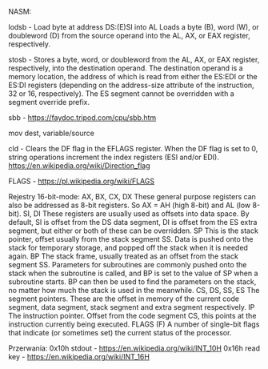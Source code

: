 NASM:

lodsb - 	Load byte at address DS:(E)SI into AL
		Loads a byte (B), word (W), or doubleword (D) from the source operand into the
		AL, AX, or EAX register, respectively.

stosb - Stores a byte, word, or doubleword from the AL, AX, or EAX register, respectively, into the destination operand. The destination operand is a memory location, the address of which is read from either the ES:EDI or the ES:DI registers (depending on the address-size attribute of the instruction, 32 or 16, respectively). The ES segment cannot be overridden with a segment override prefix.

sbb - https://faydoc.tripod.com/cpu/sbb.htm

mov dest, variable/source

cld - Clears the DF flag in the EFLAGS register. When the DF flag is set to 0, string operations increment the index registers (ESI and/or EDI). https://en.wikipedia.org/wiki/Direction_flag

FLAGS - https://pl.wikipedia.org/wiki/FLAGS

Rejestry
16-bit-mode:
AX, BX, CX, DX
    These general purpose registers can also be addressed as 8-bit registers. So AX = AH (high 8-bit) and AL (low 8-bit).
SI, DI
    These registers are usually used as offsets into data space. By default, SI is offset from the DS data segment, DI is offset from the ES extra segment, but either or both of these can be overridden.
SP
    This is the stack pointer, offset usually from the stack segment SS. Data is pushed onto the stack for temporary storage, and popped off the stack when it is needed again.
BP
    The stack frame, usually treated as an offset from the stack segment SS. Parameters for subroutines are commonly pushed onto the stack when the subroutine is called, and BP is set to the value of SP when a subroutine starts. BP can then be used to find the parameters on the stack, no matter how much the stack is used in the meanwhile.
CS, DS, SS, ES
    The segment pointers. These are the offset in memory of the current code segment, data segment, stack segment and extra segment respectively.
IP
    The instruction pointer. Offset from the code segment CS, this points at the instruction currently being executed.
FLAGS (F)
    A number of single-bit flags that indicate (or sometimes set) the current status of the processor.



Przerwania:
0x10h stdout -   https://en.wikipedia.org/wiki/INT_10H
0x16h read key - https://en.wikipedia.org/wiki/INT_16H
